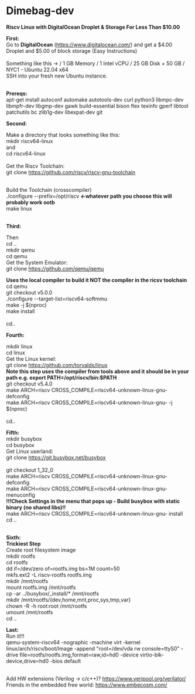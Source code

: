 # Dimebag-dev
<strong>Riscv Linux with DigitalOcean Droplet & Storage For Less Than $10.00</strong>



  <strong>First:</strong><br> 
  Go to <strong>DigitalOcean</strong> (https://www.digitalocean.com/) and get a $4.00 Droplet and $5.00 of block storage (Easy Instructions)<br><br>
  Something like this -> / 1 GB Memory / 1 Intel vCPU / 25 GB Disk + 50 GB / NYC1 - Ubuntu 22.04 x64<br>
  SSH into your fresh new Ubuntu instance.<br><br>

  <strong>Prereqs:</strong><br>
apt-get install autoconf automake autotools-dev curl python3 libmpc-dev libmpfr-dev libgmp-dev gawk build-essential bison flex texinfo gperf libtool patchutils bc zlib1g-dev libexpat-dev git<br>




  <strong>Second:</strong><br>
  
  Make a directory that looks something like this:<br>
  mkdir riscv64-linux<br>
  and<br>
  cd riscv64-linux<br><br>
  Get the Riscv Toolchain:<br>
  git clone https://github.com/riscv/riscv-gnu-toolchain <br><br>

  Build the Toolchain (crosscompiler)<br>
  ./configure --prefix=/opt/riscv <strong><-whatever path you choose this will probably work ootb</strong><br>
   make linux<br><br>
  
  <strong>Third:</strong><br>
   
   Then<br>
   cd ..<br>
   mkdir qemu<br>
   cd qemu<br>
   Get the System Emulator:<br>
   git clone https://github.com/qemu/qemu <br>

  <strong>Uses the local compiler to build it NOT the compiler in the ricsv toolchain</strong><br>
   cd qemu<br>
   git checkout v5.0.0<br>
   ./configure --target-list=riscv64-softmmu<br>
   make -j $(nproc)<br>
   make install<br><br>
   cd..<br>
  
  <strong>Fourth:</strong><br>
 
  
  mkdir linux<br>
  cd linux<br>
   Get the Linux kernel:<br> 
   git clone https://github.com/torvalds/linux <br>
   <strong>Note this step uses the compiler from tools above and it should be in your path e.g. export PATH=/opt/riscv/bin:$PATH </strong><br>
   git checkout v5.4.0<br>
   make ARCH=riscv CROSS_COMPILE=riscv64-unknown-linux-gnu- defconfig<br>
   make ARCH=riscv CROSS_COMPILE=riscv64-unknown-linux-gnu- -j $(nproc)<br><br>
   cd..<br>
  
  <strong>Fifth:</strong><br>
  mkdir busybox<br>
  cd busybox<br>
  Get Linux userland:<br>git clone https://git.busybox.net/busybox <br><br>
  git checkout 1_32_0<br>
  make ARCH=riscv CROSS_COMPILE=riscv64-unknown-linux-gnu- defconfig<br>
  make ARCH=riscv CROSS_COMPILE=riscv64-unknown-linux-gnu- menuconfig<br>
  <strong>!!!Check Settings in the menu that pops up - Build busybox with static binary (no shared libs)!!</strong><br>
  make ARCH=riscv CROSS_COMPILE=riscv64-unknown-linux-gnu- install<br>
  cd ..<br><br>
   
  <strong>Sixth:</strong><br>
  <strong>Trickiest Step</strong><br>
  Create root filesystem image<br>
  mkdir rootfs<br>
  cd rootfs<br>
  dd if=/dev/zero of=rootfs.img bs=1M count=50<br>
  mkfs.ext2 -L riscv-rootfs rootfs.img<br>
  mkdir /mnt/rootfs<br>
  mount rootfs.img /mnt/rootfs<br>
  cp -ar ../busybox/_install/* /mnt/rootfs<br>
  mkdir /mnt/rootfs/{dev,home,mnt,proc,sys,tmp,var}<br>
  chown -R -h root:root /mnt/rootfs<br>
  umount /mnt/rootfs<br>
  cd ..<br>
  
  <strong>Last:</strong><br>
  Run it!!!<br>
  qemu-system-riscv64 -nographic -machine virt -kernel linux/arch/riscv/boot/Image -append "root=/dev/vda rw console=ttyS0" -drive  file=rootfs/rootfs.img,format=raw,id=hd0 -device virtio-blk-device,drive=hd0 -bios default <br><br>
  
  Add HW extensions (Verilog -> c/c++)? https://www.veripool.org/verilator/ <br>
  Friends in the embedded free world: https://www.embecosm.com/ <br>
